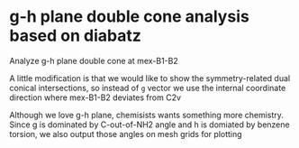 # g-h plane double cone analysis based on diabatz
Analyze g-h plane double cone at mex-B1-B2

A little modification is that we would like to show the symmetry-related dual conical intersections, so instead of `g` vector we use the internal coordinate direction where mex-B1-B2 deviates from C2v

Although we love g-h plane, chemisists wants something more chemistry. Since g is dominated by C-out-of-NH2 angle and h is domiated by benzene torsion, we also output those angles on mesh grids for plotting

